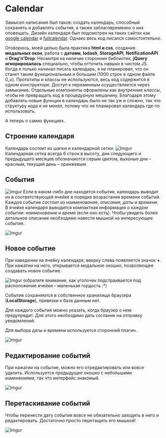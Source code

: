 # Calendar
Замысел написания был таков: создать календарь, способный сохранять и добавлять события, а также заблаговременно
о них оповещать. Дизайн календаря был подсмотрен на таких сайтах как
[google calendar](https://calendar.google.com)
и
[fullcalendar](https://fullcalendar.io/).
Однако весь код писался самостоятельно.

Оговорюсь, моей целью была практика __html и css__, создание __модальных окон__, работа с __датами__,
__lodash__, __StorageAPI__, __NotificationAPI__ и __Drag'n'Drop__.
Несмотря на наличие сторонних библиотек, __jQuery игнорировалась__ специально, чтобы отточить навыки в чистом JS.
Когда я только начинал писать календарь, я не планировал,
что он станет таким функциональным и большим (1000 строк в одном файле 0_о).
Прототипы и классы не используются, весь код содержится в одном конструкторе.
Доступ к переменным осуществляется через замыкание.
Отдельные компоненты оформлены как _внутренние классы_, чтобы не превращать код в процедурную мешанину.
Благодаря этому добавлять новые функции в календарь было не так уж и сложно, так что структуру кода я не менял,
потому что не планировал календарь где-то использовать.

А теперь о самих функциях.

## Строение календаря
Календарь состоит из шапки и календарной сетки:
![Imgur](https://i.imgur.com/6ayuTUO.png)
Календарная сетка всегда 6 строк в высоту, дни следующего и предыдущего месяцев обозначаются серым цветом,
выхоные дни – красным,
текущий день – оранжевым.

## События
![Imgur](https://i.imgur.com/SsN7wLF.png)
Если в каком-либо дне находятся события, календарь выводит их в соответствующей ячейке в порядке возрастания
времени событий. Каждое событие состоит из _наименования_, _описания_, _даты_ и _времени_. В ячейке календаря
выводится компактная информация о каждом событии: _наименование_ и _время_ (если оно есть).
Чтобы увидеть более детальное описание необходимо навести мышкой на интересующее событие.

![Imgur](https://i.imgur.com/ARGwtxA.png)

## Новое событие
При наведении на ячейку календаря, вверху слева появляется значок __+__. При нажатии на него, открывается
модальное окошко, позволяющее создавать новое событие.

![Imgur](https://i.imgur.com/lhklF8i.png)
(обратите внимание, как уголочек подстраивается под расположение ячейки – маленькая гордость :*)

События сохраняются в собственное хранилище браузера (__LocalStorage__), привязки к базе данным нет.

Для каждого события можно указать, когда браузер о нем предупредит. Для этого необходимо дать соглание на отправку
уведомлений.

Для выбора даты и времени используется сторонний плагин.

![Imgur](https://i.imgur.com/Y776S2v.png)

## Редактирование событий

При нажатии на событие, можно его отредактировать или вовсе удалить. Используется предыдущее окошко
с небольшими изменениями, так что интерфейс знакомый.

![Imgur](https://i.imgur.com/ND0Xmf8.png)

## Перетаскивание событий

Чтобы перенести дату события вовсе не обязательно заходить в него и редактировать.
Достаточно просто перетащить его мышкой!

![Imgur](https://i.imgur.com/VGsxPfD.png) 
